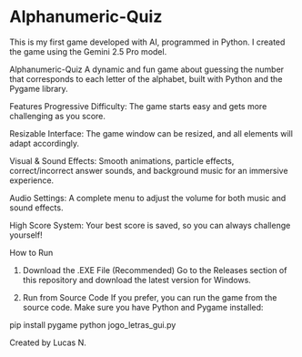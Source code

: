 # Alphanumeric-Quiz
This is my first game developed with AI, programmed in Python.
I created the game using the Gemini 2.5 Pro model.

Alphanumeric-Quiz
A dynamic and fun game about guessing the number that corresponds to each letter of the alphabet, built with Python and the Pygame library.

Features
Progressive Difficulty: The game starts easy and gets more challenging as you score.

Resizable Interface: The game window can be resized, and all elements will adapt accordingly.

Visual & Sound Effects: Smooth animations, particle effects, correct/incorrect answer sounds, and background music for an immersive experience.

Audio Settings: A complete menu to adjust the volume for both music and sound effects.

High Score System: Your best score is saved, so you can always challenge yourself!

How to Run
1. Download the .EXE File (Recommended)
Go to the Releases section of this repository and download the latest version for Windows.

2. Run from Source Code
If you prefer, you can run the game from the source code. Make sure you have Python and Pygame installed:

pip install pygame
python jogo_letras_gui.py

Created by Lucas N.
